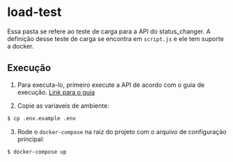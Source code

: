# load-test

Essa pasta se refere ao teste de carga para a API do status_changer. A definição desse teste de carga se encontra em `script.js` e ele tem suporte a docker.

## Execução

1. Para executa-lo, primeiro execute a API de acordo com o guia de execução. [Link para o guia](https://github.com/pedroespindula/status_changer/tree/main/api#executando)

2. Copie as variaveis de ambiente:

```sh
$ cp .env.example .env
```

3. Rode o `docker-compose` na raiz do projeto com o arquivo de configuração principal:

```sh
$ docker-compose up
```
